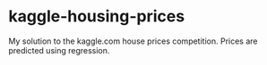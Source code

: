 # kaggle-housing-prices
My solution to the kaggle.com house prices competition. Prices are predicted using regression.
